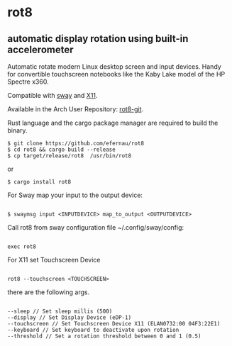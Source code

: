# rot8

## automatic display rotation using built-in accelerometer

Automatic rotate modern Linux desktop screen and input devices. Handy for
convertible touchscreen notebooks like the Kaby Lake model of the HP Spectre x360.

Compatible with [sway](http://swaywm.org/) and [X11](https://www.x.org/wiki/Releases/7.7/).

Available in the Arch User Repository: [rot8-git](https://aur.archlinux.org/packages/rot8-git/).

Rust language and the cargo package manager are required to build the binary.

```
$ git clone https://github.com/efernau/rot8
$ cd rot8 && cargo build --release
$ cp target/release/rot8  /usr/bin/rot8
```

or

```
$ cargo install rot8

```

For Sway map your input to the output device:

```

$ swaymsg input <INPUTDEVICE> map_to_output <OUTPUTDEVICE>

```

Call rot8 from sway configuration file ~/.config/sway/config:

```

exec rot8

```

For X11 set Touchscreen Device

```

rot8 --touchscreen <TOUCHSCREEN>

```

there are the following args.

```

--sleep // Set sleep millis (500)
--display // Set Display Device (eDP-1)
--touchscreen // Set Touchscreen Device X11 (ELAN0732:00 04F3:22E1)
--keyboard // Set keyboard to deactivate upon rotation
--threshold // Set a rotation threshold between 0 and 1 (0.5)

```
